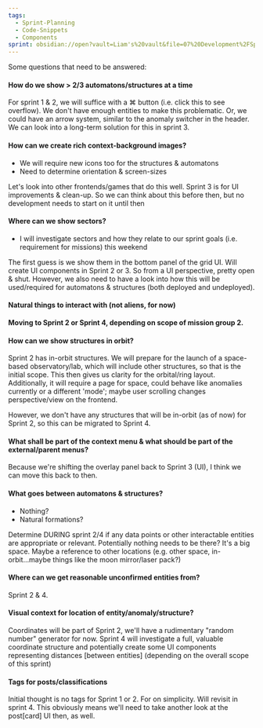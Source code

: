 ```yaml
---
tags:
  - Sprint-Planning
  - Code-Snippets
  - Components
sprint: obsidian://open?vault=Liam's%20vault&file=07%20Development%2FSprints%2FSecond%20Mission%20Group
---
```


Some questions that need to be answered:

#### How do we show > 2/3 automatons/structures at a time
For sprint 1 & 2, we will suffice with a ⌘ button (i.e. click this to see overflow). We don't have enough entities to make this problematic.
Or, we could have an arrow system, similar to the anomaly switcher in the header.
We can look into a long-term solution for this in sprint 3.

#### How can we create rich context-background images? 
* We will require new icons too for the structures & automatons
* Need to determine orientation & screen-sizes

Let's look into other frontends/games that do this well.
Sprint 3 is for UI improvements & clean-up. So we can think about this before then, but no development needs to start on it until then

#### Where can we show sectors?
* I will investigate sectors and how they relate to our sprint goals (i.e. requirement for missions) this weekend

The first guess is we show them in the bottom panel of the grid UI. Will create UI components in Sprint 2 or 3. So from a UI perspective, pretty open & shut. However, we also need to have a look into how this will be used/required for automatons & structures (both deployed and undeployed).

#### Natural things to interact with (not aliens, for now)
**Moving to Sprint 2 or Sprint 4, depending on scope of mission group 2.**

#### How can we show structures in orbit?
Sprint 2 has in-orbit structures. We will prepare for the launch of a space-based observatory/lab, which will include other structures, so that is the initial scope. This then gives us clarity for the orbital/ring layout. 
Additionally, it will require a page for space, could behave like anomalies currently or a different 'mode'; maybe user scrolling changes perspective/view on the frontend.

However, we don't have any structures that will be in-orbit (as of now) for Sprint 2, so this can be migrated to Sprint 4.

#### What shall be part of the context menu & what should be part of the external/parent menus?
Because we're shifting the overlay panel back to Sprint 3 (UI), I think we can move this back to then.

#### What goes between automatons & structures?
* Nothing?
* Natural formations?

Determine DURING sprint 2/4 if any data points or other interactable entities are appropriate or relevant. Potentially nothing needs to be there? It's a big space. Maybe a reference to other locations (e.g. other space, in-orbit...maybe things like the moon mirror/laser pack?)

#### Where can we get reasonable unconfirmed entities from?
Sprint 2 & 4.

#### Visual context for location of entity/anomaly/structure?
Coordinates will be part of Sprint 2, we'll have a rudimentary "random number" generator for now. Sprint 4 will investigate a full, valuable coordinate structure and potentially create some UI components representing distances [between entities] (depending on the overall scope of this sprint)

#### Tags for posts/classifications
Initial thought is no tags for Sprint 1 or 2. For on simplicity. Will revisit in sprint 4.
This obviously means we'll need to take another look at the post[card] UI then, as well. 